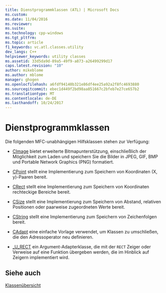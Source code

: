```yaml
---
title: Dienstprogrammklassen (ATL) | Microsoft Docs
ms.custom: 
ms.date: 11/04/2016
ms.reviewer: 
ms.suite: 
ms.technology: cpp-windows
ms.tgt_pltfrm: 
ms.topic: article
f1_keywords: vc.atl.classes.utility
dev_langs: C++
helpviewer_keywords: utility classes
ms.assetid: 33d5da9d-89a5-49f9-a873-a26499299d17
caps.latest.revision: "10"
author: mikeblome
ms.author: mblome
manager: ghogen
ms.openlocfilehash: a6fdf94140b321e86df4ee25a92a2f8fc4693880
ms.sourcegitcommit: ebec1d449f2bd98aa851667c2bfeb7e27ce657b2
ms.translationtype: MT
ms.contentlocale: de-DE
ms.lasthandoff: 10/24/2017
---
```

# <a name="utility-classes"></a>Dienstprogrammklassen
Die folgenden MFC-unabhängigen Hilfsklassen stehen zur Verfügung:  
  
-   [CImage](../atl-mfc-shared/reference/cimage-class.md) bietet erweiterte Bitmapunterstützung, einschließlich der Möglichkeit zum Laden und speichern Sie die Bilder in JPEG, GIF, BMP und Portable Network Graphics (PNG) formatiert.  
  
-   [CPoint](../atl-mfc-shared/reference/cpoint-class.md) stellt eine Implementierung zum Speichern von Koordinaten (X, y)-Paaren bereit.  
  
-   [CRect](../atl-mfc-shared/reference/crect-class.md) stellt eine Implementierung zum Speichern von Koordinaten rechteckige Bereiche bereit.  
  
-   [CSize](../atl-mfc-shared/reference/csize-class.md) stellt eine Implementierung zum Speichern von Abstand, relativen Positionen oder paarweise zugeordneten Werte bereit.  
  
-   [CString](../atl-mfc-shared/reference/cstringt-class.md) stellt eine Implementierung zum Speichern von Zeichenfolgen bereit.  
  
-   [CAdapt](../atl/reference/cadapt-class.md) eine einfache Vorlage verwendet, um Klassen zu umschließen, die den Adressoperator neu definieren.  
  
-   [_U_RECT](../atl/reference/u-rect-class.md) ein Argument-Adapterklasse, die mit der `RECT` Zeiger oder Verweise auf eine Funktion übergeben werden, die im Hinblick auf Zeigern implementiert wird.  
  
## <a name="see-also"></a>Siehe auch  
 [Klassenübersicht](../atl/atl-class-overview.md)


